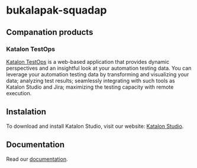 # bukalapak-squadap

## Companation products

### Katalon TestOps

[Katalon TestOps](https://analytics.katalon.com/login?redirect=%252F%253F) is a web-based application that provides dynamic perspectives and an insightful look at your automation testing data. You can leverage your automation testing data by transforming and visualizing your data; analyzing test results; seamlessly integrating with such tools as Katalon Studio and Jira; maximizing the testing capacity with remote execution.

## Instalation 
To download and install Katalon Studio, visit our website: [Katalon Studio](https://katalon.com/katalon-studio/).

## Documentation 
Read our [documentation](https://docs.katalon.com/docs/katalon-testops/overview/testops-overview).
